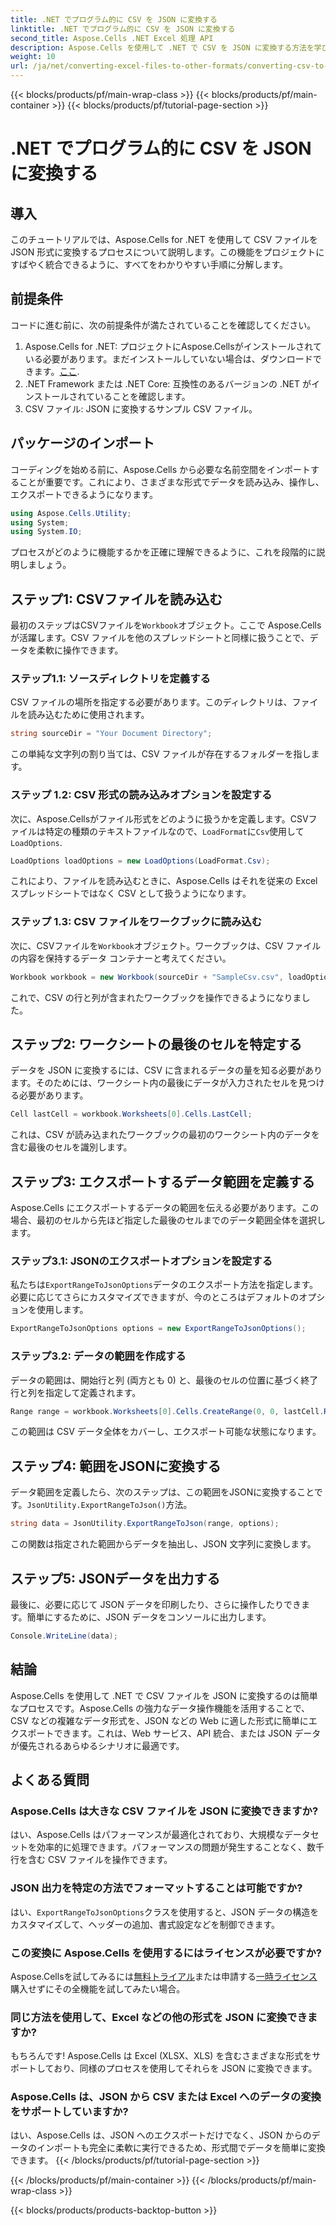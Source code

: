 ```yaml
---
title: .NET でプログラム的に CSV を JSON に変換する
linktitle: .NET でプログラム的に CSV を JSON に変換する
second_title: Aspose.Cells .NET Excel 処理 API
description: Aspose.Cells を使用して .NET で CSV を JSON に変換する方法を学びます。わかりやすいコード例を使用したデータ変換のステップバイステップ ガイドです。
weight: 10
url: /ja/net/converting-excel-files-to-other-formats/converting-csv-to-json/
---
```


{{< blocks/products/pf/main-wrap-class >}}
{{< blocks/products/pf/main-container >}}
{{< blocks/products/pf/tutorial-page-section >}}

# .NET でプログラム的に CSV を JSON に変換する

## 導入
このチュートリアルでは、Aspose.Cells for .NET を使用して CSV ファイルを JSON 形式に変換するプロセスについて説明します。この機能をプロジェクトにすばやく統合できるように、すべてをわかりやすい手順に分解します。
## 前提条件
コードに進む前に、次の前提条件が満たされていることを確認してください。
1.  Aspose.Cells for .NET: プロジェクトにAspose.Cellsがインストールされている必要があります。まだインストールしていない場合は、ダウンロードできます。[ここ](https://releases.aspose.com/cells/net/).
2. .NET Framework または .NET Core: 互換性のあるバージョンの .NET がインストールされていることを確認します。
3. CSV ファイル: JSON に変換するサンプル CSV ファイル。
## パッケージのインポート
コーディングを始める前に、Aspose.Cells から必要な名前空間をインポートすることが重要です。これにより、さまざまな形式でデータを読み込み、操作し、エクスポートできるようになります。
```csharp
using Aspose.Cells.Utility;
using System;
using System.IO;
```
プロセスがどのように機能するかを正確に理解できるように、これを段階的に説明しましょう。
## ステップ1: CSVファイルを読み込む
最初のステップはCSVファイルを`Workbook`オブジェクト。ここで Aspose.Cells が活躍します。CSV ファイルを他のスプレッドシートと同様に扱うことで、データを柔軟に操作できます。
### ステップ1.1: ソースディレクトリを定義する
CSV ファイルの場所を指定する必要があります。このディレクトリは、ファイルを読み込むために使用されます。
```csharp
string sourceDir = "Your Document Directory";
```
この単純な文字列の割り当ては、CSV ファイルが存在するフォルダーを指します。
### ステップ 1.2: CSV 形式の読み込みオプションを設定する
次に、Aspose.Cellsがファイル形式をどのように扱うかを定義します。CSVファイルは特定の種類のテキストファイルなので、`LoadFormat`に`Csv`使用して`LoadOptions`.
```csharp
LoadOptions loadOptions = new LoadOptions(LoadFormat.Csv);
```
これにより、ファイルを読み込むときに、Aspose.Cells はそれを従来の Excel スプレッドシートではなく CSV として扱うようになります。
### ステップ 1.3: CSV ファイルをワークブックに読み込む
次に、CSVファイルを`Workbook`オブジェクト。ワークブックは、CSV ファイルの内容を保持するデータ コンテナーと考えてください。
```csharp
Workbook workbook = new Workbook(sourceDir + "SampleCsv.csv", loadOptions);
```
これで、CSV の行と列が含まれたワークブックを操作できるようになりました。
## ステップ2: ワークシートの最後のセルを特定する
データを JSON に変換するには、CSV に含まれるデータの量を知る必要があります。そのためには、ワークシート内の最後にデータが入力されたセルを見つける必要があります。
```csharp
Cell lastCell = workbook.Worksheets[0].Cells.LastCell;
```
これは、CSV が読み込まれたワークブックの最初のワークシート内のデータを含む最後のセルを識別します。
## ステップ3: エクスポートするデータ範囲を定義する
Aspose.Cells にエクスポートするデータの範囲を伝える必要があります。この場合、最初のセルから先ほど指定した最後のセルまでのデータ範囲全体を選択します。
### ステップ3.1: JSONのエクスポートオプションを設定する
私たちは`ExportRangeToJsonOptions`データのエクスポート方法を指定します。必要に応じてさらにカスタマイズできますが、今のところはデフォルトのオプションを使用します。
```csharp
ExportRangeToJsonOptions options = new ExportRangeToJsonOptions();
```
### ステップ3.2: データの範囲を作成する
データの範囲は、開始行と列 (両方とも 0) と、最後のセルの位置に基づく終了行と列を指定して定義されます。
```csharp
Range range = workbook.Worksheets[0].Cells.CreateRange(0, 0, lastCell.Row + 1, lastCell.Column + 1);
```
この範囲は CSV データ全体をカバーし、エクスポート可能な状態になります。
## ステップ4: 範囲をJSONに変換する
データ範囲を定義したら、次のステップは、この範囲をJSONに変換することです。`JsonUtility.ExportRangeToJson()`方法。
```csharp
string data = JsonUtility.ExportRangeToJson(range, options);
```
この関数は指定された範囲からデータを抽出し、JSON 文字列に変換します。
## ステップ5: JSONデータを出力する
最後に、必要に応じて JSON データを印刷したり、さらに操作したりできます。簡単にするために、JSON データをコンソールに出力します。
```csharp
Console.WriteLine(data);
```
## 結論
Aspose.Cells を使用して .NET で CSV ファイルを JSON に変換するのは簡単なプロセスです。Aspose.Cells の強力なデータ操作機能を活用することで、CSV などの複雑なデータ形式を、JSON などの Web に適した形式に簡単にエクスポートできます。これは、Web サービス、API 統合、または JSON データが優先されるあらゆるシナリオに最適です。
## よくある質問
### Aspose.Cells は大きな CSV ファイルを JSON に変換できますか?  
はい、Aspose.Cells はパフォーマンスが最適化されており、大規模なデータセットを効率的に処理できます。パフォーマンスの問題が発生することなく、数千行を含む CSV ファイルを操作できます。
### JSON 出力を特定の方法でフォーマットすることは可能ですか?  
はい、`ExportRangeToJsonOptions`クラスを使用すると、JSON データの構造をカスタマイズして、ヘッダーの追加、書式設定などを制御できます。
### この変換に Aspose.Cells を使用するにはライセンスが必要ですか?  
 Aspose.Cellsを試してみるには[無料トライアル](https://releases.aspose.com/)または申請する[一時ライセンス](https://purchase.aspose.com/temporary-license/)購入せずにその全機能を試してみたい場合。
### 同じ方法を使用して、Excel などの他の形式を JSON に変換できますか?  
もちろんです! Aspose.Cells は Excel (XLSX、XLS) を含むさまざまな形式をサポートしており、同様のプロセスを使用してそれらを JSON に変換できます。
### Aspose.Cells は、JSON から CSV または Excel へのデータの変換をサポートしていますか?  
はい、Aspose.Cells は、JSON へのエクスポートだけでなく、JSON からのデータのインポートも完全に柔軟に実行できるため、形式間でデータを簡単に変換できます。
{{< /blocks/products/pf/tutorial-page-section >}}

{{< /blocks/products/pf/main-container >}}
{{< /blocks/products/pf/main-wrap-class >}}

{{< blocks/products/products-backtop-button >}}
